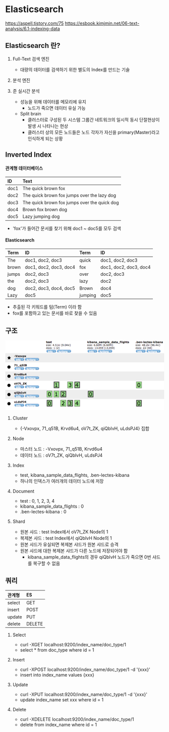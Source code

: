 # Elasticsearch

https://aspell.tistory.com/75
https://esbook.kimjmin.net/06-text-analysis/6.1-indexing-data

## Elasticsearch 란?
1. Full-Text 검색 엔진
    - 대량의 데이터를 검색하기 위한 별도의 Index를 만드는 기술

1. 분석 엔진

1. 준 실시간 분석
    - 성능을 위해 데이터를 메모리에 유지
        + 노드가 죽으면 데이터 유실 가능
    - Split brain
        + 클러스터로 구성된 두 시스템 그룹간 네트워크의 일시적 동시 단절현상이 발생 시 나타나는 현상
        + 클러스터 상의 모든 노드들은 노드 각자가 자신을 primary(Master)라고 인식하게 되는 상황

## Inverted Index
#### 관계형 데이터베이스
| ID | Text |
|:---|:-----|
|doc1|The quick brown fox|
|doc2|The quick brown fox jumps over the lazy dog|
|doc3|The quick brown fox jumps over the quick dog|
|doc4|Brown fox brown dog|
|doc5|Lazy jumping dog|

- 'fox'가 들어간 문서를 찾기 위해 doc1 ~ doc5를 모두 검색

#### Elasticsearch
| Term | ID | Term | ID |
|:-----|:---|:-----|:---|
|The|doc1, doc2, doc3|quick|doc1, doc2, doc3|
|brown|doc1, doc2, doc3, doc4|fox|doc1, doc2, doc3, doc4|
|jumps|doc2, doc3|over|doc2, doc3|
|the|doc2, doc3|lazy|doc2|
|dog|doc2, doc3, doc4, doc5|Brown|doc4|
|Lazy|doc5|jumping|doc5|

- 추출된 각 키워드를 텀(Term) 이라 함
- fox를 포함하고 있는 문서를 바로 찾을 수 있음


## 구조
![Optional Text](images/es_head.png)
1. Cluster
    - {-Vxovpx, 71_q51B, Krvd6u4, oV7t_ZK, qiQbIvH, uLdsPJ4} 집합 
1. Node
    - 마스터 노드 : -Vxovpx, 71_q51B, Krvd6u4
    - 데이터 노드 : oV7t_ZK, qiQbIvH, uLdsPJ4

1. Index
    - test, kibana_sample_data_flights, .ben-lectes-kibana
    - 하나의 인덱스가 여러개의 데이터 노드에 저장

1. Document
    - test : 0, 1, 2, 3, 4
    - kibana_sample_data_flights : 0
    - .ben-lectes-kibana : 0

1. Shard
    - 원본 샤드 : test Index에서 oV7t_ZK Node의 1
    - 복제본 샤드 : test Index에서 qiQbIvH Node의 1
    - 원본 샤드가 유실되면 복제본 샤드가 원본 샤드로 승격
    - 원본 샤드에 대한 복제본 샤드가 다른 노드에 저장되어야 함
        + kibana_sample_data_flights의 경우  qiQbIvH 노드가 죽으면 0번 샤드를 복구할 수 없음

## 쿼리
| 관계형 | ES |
|:--------|:--------|
| select | GET |
| insert | POST |
| update | PUT |
| delete | DELETE |

1. Select
    - curl -XGET localhost:9200/index_name/doc_type/1
    - select * from doc_type where id = 1

1. Insert
    - curl -XPOST localhost:9200/index_name/doc_type/1 -d '{xxx}'
    - insert into index_name values {xxx}

1. Update
    - curl -XPUT localhost:9200/index_name/doc_type/1 -d '{xxx}'
    - update index_name set xxx where id = 1

1. Delete
    - curl -XDELETE localhost:9200/index_name/doc_type/1
    - delete from index_name where id = 1
